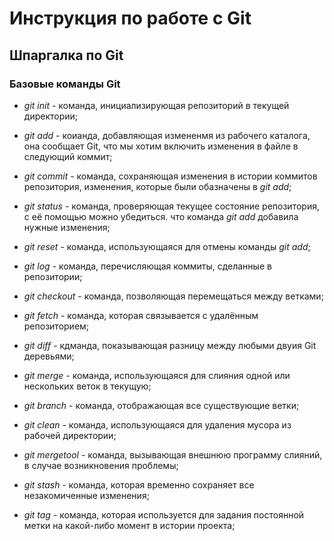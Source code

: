 # Инструкция по работе с Git

## Шпаргалка по Git

### Базовые команды Git

* *git init* - команда, инициализирующая репозиторий в текущей директории;
* *git add* - коианда, добавляющая измененмя из рабочего каталога, она сообщает Git, что мы хотим включить изменения в файле в следующий коммит;
* *git commit* - команда, сохраняющая изменения в истории коммитов репозитория, изменения, которые были обазначены в *git add*;
* *git status* - команда, проверяющая текущее состояние репозитория, с её помощью можно убедиться. что команда *git add* добавила нужные изменения;
* *git reset* - команда, использующаяся для отмены команды *git add*;
* *git log* - команда, перечисляющая коммиты, сделанные в репозитории;
* *git checkout* - команда, позволяющая перемещаться между ветками;
* *git fetch* - команда, которая связывается с удалённым репозиторием;

* *git diff* - кдманда, показывающая разницу между любыми двуия Git деревьями;
* *git merge* - команда, использующаяся для слияния одной или нескольких веток в текущую;

* *git branch* - команда, отображающая все существующие ветки;

* *git clean* - команда, использующаяся для удаления мусора из рабочей директории;

* *git mergetool* - команда, вызывающая внешнюю программу слияний, в случае возникновения проблемы;

* *git stash* - команда, которая временно сохраняет все незакомиченные изменения;

* *git tag* - команда, которая используется для задания постоянной метки на какой-либо момент в истории проекта;